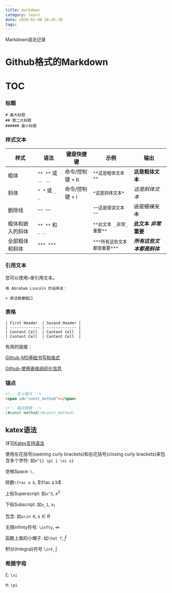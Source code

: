 ```yaml
---
title: markdown
category: learn
date: 2020-02-08 16:45:30
tags:
---
```


Markdown语法记录

Github格式的Markdown
===================

<!-- more -->

TOC
===
<!--还需要填坑-->

### 标题
```
# 最大标题
## 第二大标题
###### 最小标题
```

### 样式文本
| 样式 | 语法 | 键盘快捷键 | 示例 | 输出 |
| --- | --- | --------- | --- | --- |
| 粗体 | `** **` 或 `__ __` | 命令/控制键 + b | `**这是粗体文本**` | **这是粗体文本** |
| 斜体 | `* *` 或 `_ _` | 命令/控制键 + i | `*这是斜体文本*` | *这是斜体文本* |
| 删除线 | `~~ ~~` | | `~~这是错误文本~~` | ~~这是错误文本~~ |
| 粗体和嵌入的斜体 | `** **` 和 `_ _` | | `**此文本 _非常_ 重要**` | **此文本 _非常_ 重要** |
| 全部粗体和斜体 | `*** ***` | | `***所有这些文本都很重要***` | ***所有这些文本都是斜体***

### 引用文本

您可以使用`>`来引用文本。

```
用 Abraham Lincoln 的话来说：

> 原谅我爆粗口
```

### 表格
```
| First Header  | Second Header |
| ------------- | ------------- |
| Content Cell  | Content Cell  |
| Content Cell  | Content Cell  |
```

有用的链接：

[Github-MD基础书写和格式](https://help.github.com/cn/github/writing-on-github/basic-writing-and-formatting-syntax)

[Github-使用表格组织化信息](https://help.github.com/cn/github/writing-on-github/organizing-information-with-tables)

### 锚点

```markdown
<!-- 定义锚点 --> 
<span id="const_method"></span>

<!-- 锚点链接 --> 
[#const method](#const_method)
```

## katex语法

详见[Katex支持语法](https://katex.org/docs/supported.html)

使用左花括号(opening curly brackets)和右花括号(closing curly brackets)来包含多个字符: 如`e^{2 \pi i \xi x}`

空格Space: `\,`

除数`\frac a b`, $\frac a b$

上标Superscript: 如`x^3`, $x^3$

下标Subscript: 如`x_1`, $x_1$

包含: 如`x\in R`, $x\in R$

无限infinty符号: `\infty`, $\infty$

函数上面的小帽子: 如`\hat f`, $\hat f$

积分(Integral)符号 `\int`, $\int$


### 希腊字母

ξ: `\xi`

π: `\pi`